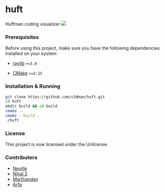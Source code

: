# huft

Huffman coding visualizer
![](https://i.imgur.com/y4nmUy2.png)

### Prerequisites

Before using this project, make sure you have the following dependencies installed on your system:

- [raylib](https://github.com/raysan5/raylib) `>=3.0`

- [CMake](https://cmake.org/) `>=3.15`

### Installation & Running

```bash
git clone https://github.com/s3dman/huft.git
cd huft
mkdir build && cd build
cmake ..
cmake --build .
./huft
```

### License
This project is now licensed under the Unlicense.

### Contributers
- [Neville](https://github.com/s3dman)
- [Nihal 2](https://github.com/snaupdog)
- [Marthandan](https://github.com/n3v1nnn)
- [Arfa](https://github.com/thearfa99)
